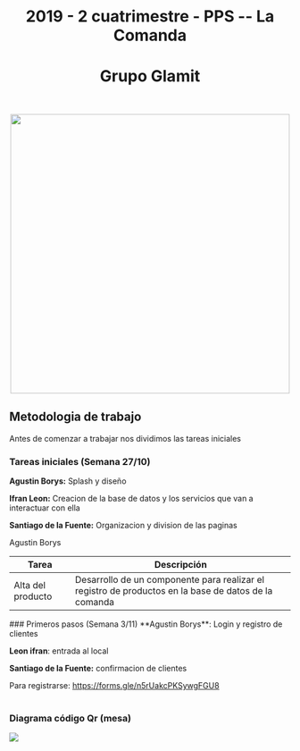 <h1 align="center">
2019 - 2 cuatrimestre - PPS -- La Comanda
</h1>
<h1 align="center">  Grupo Glamit</h1><h4 align="center">
  <br>
<p align="center">
<img src="https://i.imgur.com/q2rtU34.png" width="500" height="500"/>
</p>

## Metodologia de trabajo
Antes de comenzar a trabajar nos dividimos las tareas iniciales

### Tareas iniciales (Semana 27/10)
**Agustin Borys:** Splash y diseño

**Ifran Leon:** Creacion de la base de datos y los servicios que van a interactuar con ella

**Santiago de la Fuente:** Organizacion y division de las paginas

<table>
<thead>Agustin Borys
<th>Tarea</th>
<th>Descripción</th>
</thead>
<tbody>
<tr>
<td>Alta del producto</td>
<td>Desarrollo de un componente para realizar el registro de productos en la base de datos de la comanda</td></tr>

</tbody>
</table>
### Primeros pasos (Semana 3/11)
**Agustin Borys**: Login y registro de clientes

**Leon ifran**: entrada al local

**Santiago de la Fuente:**  confirmacion de clientes



Para registrarse: https://forms.gle/n5rUakcPKSywgFGU8
<br>
<br>
<h3>Diagrama código Qr (mesa)</h3>
<img src="https://github.com/maxineiner/2019_TP_PPS_Comanda_2_cuatri/blob/master/Diagrama_QR_MESA.jpg"/>
